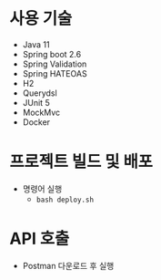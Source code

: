 # 사용 기술

- Java 11
- Spring boot 2.6
- Spring Validation
- Spring HATEOAS
- H2
- Querydsl
- JUnit 5
- MockMvc
- Docker

# 프로젝트 빌드 및 배포

- 명령어 실행
    - `bash deploy.sh`

# API 호출

- Postman 다운로드 후 실행
